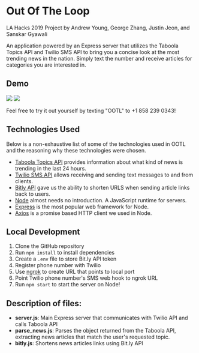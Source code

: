 # Out Of The Loop

LA Hacks 2019 Project by Andrew Young, George Zhang, Justin Jeon, and Sanskar Gyawali

An application powered by an Express server that utilizes the Taboola Topics API and Twilio SMS API to bring you a concise look at the most trending news in the nation. Simply text the number and receive articles for categories you are interested in.

## Demo

![](https://media.giphy.com/media/65QZuMABe8I0K6KWKr/giphy.gif) ![](https://media.giphy.com/media/LpWvDv9PRhSy52ipbF/giphy.gif)

Feel free to try it out yourself by texting "OOTL" to +1 858 239 0343!

## Technologies Used

Below is a non-exhaustive list of some of the technologies used in OOTL and the reasoning why these technologies were chosen.

- [Taboola Topics API](https://bit.ly/2O2N5Mh) provides information about what kind of news is trending in the last 24 hours.
- [Twilio SMS API](https://www.twilio.com/sms/api) allows receiving and sending text messages to and from clients.
- [Bitly API](https://dev.bitly.com/api.html) gave us the ability to shorten URLS when sending article links back to users.
- [Node](https://nodejs.org/en/) almost needs no introduction. A JavaScript runtime for servers.
- [Express](https://expressjs.com) is the most popular web framework for Node.
- [Axios](https://github.com/axios/axios) is a promise based HTTP client we used in Node.

## Local Development

1. Clone the GitHub repository
2. Run `npm install` to install dependencies
3. Create a `.env` file to store Bit.ly API token
4. Register phone number with Twilio
5. Use [ngrok](https://ngrok.com/) to create URL that points to local port
6. Point Twilio phone number's SMS web hook to ngrok URL
7. Run `npm start` to start the server on Node!

## Description of files:

- **server.js**: Main Express server that communicates with Twilio API and calls Taboola API
- **parse_news.js**: Parses the object returned from the Taboola API, extracting news articles that match the user's requested topic.
- **bitly.js**: Shortens news articles links using Bit.ly API
